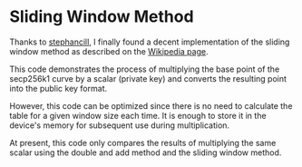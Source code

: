 # Sliding Window Method

Thanks to [stephancill](https://github.com/stephancill), I finally found a decent implementation of the sliding window method as described on the [Wikipedia page](https://en.wikipedia.org/wiki/Elliptic_curve_point_multiplication#Sliding-window_method).

This code demonstrates the process of multiplying the base point of the secp256k1 curve by a scalar (private key) and converts the resulting point into the public key format.

However, this code can be optimized since there is no need to calculate the table for a given window size each time. It is enough to store it in the device's memory for subsequent use during multiplication.

At present, this code only compares the results of multiplying the same scalar using the double and add method and the sliding window method.
